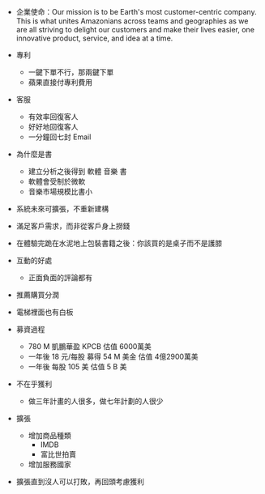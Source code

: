 - 企業使命：Our mission is to be Earth's most customer-centric company. This is what unites Amazonians across teams and geographies as we are all striving to delight our customers and make their lives easier, one innovative product, service, and idea at a time.

- 專利
    - 一鍵下單不行，那兩鍵下單
    - 蘋果直接付專利費用

- 客服
    - 有效率回復客人
    - 好好地回復客人
    - 一分鐘回七封 Email

- 為什麼是書
    - 建立分析之後得到 軟體 音樂 書
    - 軟體會受制於微軟
    - 音樂市場規模比書小

- 系統未來可擴張，不重新建構

- 滿足客戶需求，而非從客戶身上撈錢

- 在體驗完跪在水泥地上包裝書籍之後：你該買的是桌子而不是護膝

- 互動的好處
    - 正面負面的評論都有

- 推薦購買分潤

- 電梯裡面也有白板

- 募資過程
    - 780 M 凱鵬華盈 KPCB 估值 6000萬美
    - 一年後 18 元/每股 募得 54 M 美金 估值 4億2900萬美
    - 一年後 每股 105 美  估值 5 B 美

- 不在乎獲利
    - 做三年計畫的人很多，做七年計劃的人很少

- 擴張
    - 增加商品種類
        - IMDB
        - 富比世拍賣
    - 增加服務國家

- 擴張直到沒人可以打敗，再回頭考慮獲利